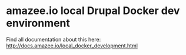 # amazee.io local Drupal Docker dev environment

Find all documentation about this here: http://docs.amazee.io/local_docker_development.html
